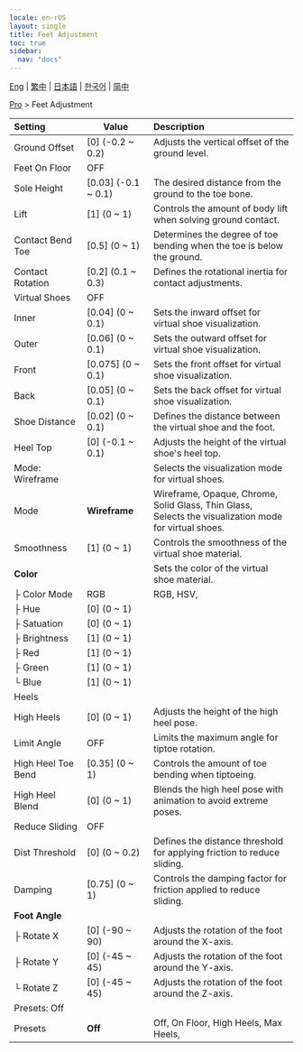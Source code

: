 ```yaml
---
locale: en-rUS
layout: single
title: Feet Adjustment
toc: true
sidebar:
  nav: "docs"
---
```

[Eng](/dancexr/menu/2025.4/actor/feet_adjustment) | [繁中](/tw/dancexr/menu/2025.4/actor/feet_adjustment) | [日本語](/jp/dancexr/menu/2025.4/actor/feet_adjustment) | [한국어](/kr/dancexr/menu/2025.4/actor/feet_adjustment) | [简中](/zh/dancexr/menu/2025.4/actor/feet_adjustment)

[Pro](../menu#Pro) > Feet Adjustment



| Setting | Value | Description |
| :--- | --- | :--- |
| Ground Offset | [0] (-0.2 ~ 0.2) | Adjusts the vertical offset of the ground level.
| Feet On Floor | OFF | 
| Sole Height | [0.03] (-0.1 ~ 0.1) | The desired distance from the ground to the toe bone.
| Lift | [1] (0 ~ 1) | Controls the amount of body lift when solving ground contact.
| Contact Bend Toe | [0.5] (0 ~ 1) | Determines the degree of toe bending when the toe is below the ground.
| Contact Rotation | [0.2] (0.1 ~ 0.3) | Defines the rotational inertia for contact adjustments.
| Virtual Shoes | OFF | 
| Inner | [0.04] (0 ~ 0.1) | Sets the inward offset for virtual shoe visualization.
| Outer | [0.06] (0 ~ 0.1) | Sets the outward offset for virtual shoe visualization.
| Front | [0.075] (0 ~ 0.1) | Sets the front offset for virtual shoe visualization.
| Back | [0.05] (0 ~ 0.1) | Sets the back offset for virtual shoe visualization.
| Shoe Distance | [0.02] (0 ~ 0.1) | Defines the distance between the virtual shoe and the foot.
| Heel Top | [0] (-0.1 ~ 0.1) | Adjusts the height of the virtual shoe's heel top.
| Mode: Wireframe || Selects the visualization mode for virtual shoes.
| Mode | **Wireframe** | Wireframe, Opaque, Chrome, Solid Glass, Thin Glass, <br/>Selects the visualization mode for virtual shoes. |
| Smoothness | [1] (0 ~ 1) | Controls the smoothness of the virtual shoe material.
| **Color** | | Sets the color of the virtual shoe material.
| ├&nbsp;Color Mode | RGB | RGB, HSV, 
| ├&nbsp;Hue | [0] (0 ~ 1) | 
| ├&nbsp;Satuation | [0] (0 ~ 1) | 
| ├&nbsp;Brightness | [1] (0 ~ 1) | 
| ├&nbsp;Red | [1] (0 ~ 1) | 
| ├&nbsp;Green | [1] (0 ~ 1) | 
| └&nbsp;Blue | [1] (0 ~ 1) | 
| Heels || 
| High Heels | [0] (0 ~ 1) | Adjusts the height of the high heel pose.
| Limit Angle | OFF | Limits the maximum angle for tiptoe rotation.
| High Heel Toe Bend | [0.35] (0 ~ 1) | Controls the amount of toe bending when tiptoeing.
| High Heel Blend | [0] (0 ~ 1) | Blends the high heel pose with animation to avoid extreme poses.
| Reduce Sliding | OFF | 
| Dist Threshold | [0] (0 ~ 0.2) | Defines the distance threshold for applying friction to reduce sliding.
| Damping | [0.75] (0 ~ 1) | Controls the damping factor for friction applied to reduce sliding.
| **Foot Angle** | | 
| ├&nbsp;Rotate X | [0] (-90 ~ 90) | Adjusts the rotation of the foot around the X-axis.
| ├&nbsp;Rotate Y | [0] (-45 ~ 45) | Adjusts the rotation of the foot around the Y-axis.
| └&nbsp;Rotate Z | [0] (-45 ~ 45) | Adjusts the rotation of the foot around the Z-axis.
| Presets: Off || 
| Presets | **Off** | Off, On Floor, High Heels, Max Heels,  |
